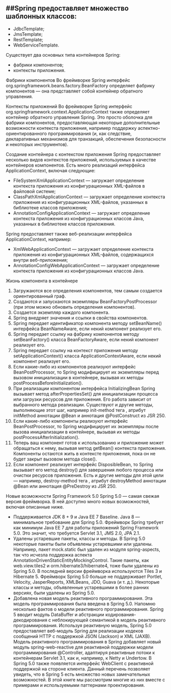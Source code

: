 ##Spring предоставляет множество шаблонных классов:
---
* JdbcTemplate;
* JmsTemplate;
* RestTemplate;
* WebServiceTemplate.

Существует два основных типа контейнеров Spring:
* фабрики компонентов;
* контексты приложения.

Фабрики компонентов
Во фреймворке Spring интерфейс org.springframework.beans.factory.BeanFactory определяет фабрику компонентов — она представляет собой контейнер обратного управления.

Контексты приложений
Во фреймворке Spring интерфейс org.springframework.context.ApplicationContext также определяет контейнер обратного управления Spring. Это просто оболочка для фабрики компонентов, предоставляющая некоторые дополнительные возможности контекста приложения, например поддержку аспектно-ориентированного программирования (и, как следствие, декларативных механизмов для транзакций, обеспечения безопасности и некоторых инструментов).


Создание контейнера с контекстом приложения
Spring предоставляет несколько видов контекстов приложений, используемых в качестве контейнеров компонентов. Есть много реализаций интерфейса ApplicationContext, включая следующие:
* FileSystemXmlApplicationContext — загружает определение контекста приложения из конфигурационных XML-файлов в файловой системе;
* ClassPathXmlApplicationContext — загружает определение контекста приложения из конфигурационных XML-файлов, указанных в библиотеке классов приложения;
* AnnotationConfigApplicationContext — загружает определение контекста приложения из конфигурационных классов Java, указанных в библиотеке классов приложения.

Spring предоставляет также веб-реализации интерфейса ApplicationContext, например:
* XmlWebApplicationContext — загружает определение контекста приложения из конфигурационных XML-файлов, содержащихся внутри веб-приложения;
* AnnotationConfigWebApplicationContext — загружает определение контекста приложения из конфигурационных классов Java.

Жизнь компонента в контейнере

1. Загружаются все определения компонентов, тем самым создается ориентированный граф.
2. Создаются и запускаются экземпляры BeanFactoryPostProcessor (при этом можно обновить определения компонентов).
3. Создается экземпляр каждого компонента.
4. Spring внедряет значения и ссылки в свойства компонентов.
5. Spring передает идентификатор компонента методу setBeanName() интерфейса BeanNameAware, если некий компонент реализует его.
6. Spring передает ссылку на фабрику компонентов методу setBeanFactory() класса BeanFactoryAware, если некий компонент реализует его.
7. Spring передает ссылку на контекст приложения методу setApplicationContext() класса ApplicationContextAware, если некий компонент реализует его.
8. Если какие-либо из компонентов реализуют интерфейс BeanPostProcessor, то Spring модифицирует их экземпляры перед вызовом инициализации в контейнере, вызывая их методы postProcessBeforeInitialization().
9. При реализации компонентом интерфейса InitializingBean Spring вызывает метод afterPropertiesSet() для инициализации процесса или загрузки ресурсов для приложения. Его работа зависит от выбранного метода реализации. Существуют и другие методы, выполняющие этот шаг, например init-method тега <bean>, атрибут initMethod аннотации @Bean и аннотация @PostConstruct из JSR 250.
10. Если какие-либо компоненты реализуют интерфейс BeanPostProcessor, то Spring модифицирует их экземпляры после вызова инициализации в контейнере, вызывая их методы postProcessAfterInitialization().
11. Теперь ваш компонент готов к использованию и приложение может обращаться к нему, вызывая метод getBean() контекста приложения. Компоненты остаются жить в контексте приложения, пока он не будет закрыт вызовом метода close().
12. Если компонент реализует интерфейс DisposibleBean, то Spring вызывает его метод destroy() для завершения любого процесса или очистки ресурсов приложения. Есть и другие методы для этой цели — например, destroy-method тега <bean>, атрибут destroyMethod аннотации @Bean или аннотация @PreDestroy из JSR 250.

Новые возможности Spring Framework 5.0
Spring 5.0 — самая свежая версия фреймворка. В ней доступно много новых возможностей, включая описанные ниже.
* Поддерживается JDK 8 + 9 и Java EE 7 Baseline.
Java 8 — минимальное требование для Spring 5.0.
Фреймворк Spring требует как минимум Java EE 7 для работы приложений Spring Framework 5.0. Это значит, что требуется Servlet 3.1, JMS 2.0, JPA 2.1.
* Удалены устаревшие пакеты, классы и методы.
В Spring 5.0 некоторые пакеты были объявлены устаревшими или удалены. Например, пакет mock.static был удален из модуля spring-aspects, так что исчезла поддержка аспекта AnnotationDrivenStaticEntityMockingControl.
Такие пакеты, как web.view.tiles2 и orm.hibernate3/hibernate4, тоже были удалены из Spring 5.0. В последней версии фреймворка используются Tiles 3 и Hibernate 5.
Фреймворк Spring 5.0 больше не поддерживает Portlet, Velocity, JasperReports, XMLBeans, JDO, Guava (и т. д.).
Некоторые классы и методы, объявленные устаревшими в более ранних версиях, были удалены из Spring 5.0.
* Добавлена новая модель реактивного программирования.
Эта модель программирования была введена в Spring 5.0. Напомню несколько фактов о модели реактивного программирования.
Spring 5 вводит модуль DataBuffer и абстракции кодирования-декодирования с неблокирующей семантикой в модель реактивного программирования.
Используя реактивную модель, Spring 5.0 предоставляет веб-модуль Spring для реализации кодеков сообщений HTTP с поддержкой JSON (Jackson) и XML (JAXB).
Модель реактивного программирования в Spring добавляет новый модуль spring-web-reactive для реактивной поддержки модели программирования @Controller, адаптируя реактивные потоки к контейнерам Servlet 3.1, как и, например, к Netty и Undertow.
В Spring 5.0 также появляется интерфейс WebClient с реактивной поддержкой на стороне клиента.
Данный перечень позволяет увидеть, что в Spring 5 есть множество новых замечательных возможностей. В этой книге мы рассмотрим многие из них вместе с примерами и используемыми паттернами проектирования.